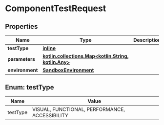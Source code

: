 
# ComponentTestRequest

## Properties
| Name | Type | Description | Notes |
| ------------ | ------------- | ------------- | ------------- |
| **testType** | [**inline**](#TestType) |  |  [optional] |
| **parameters** | [**kotlin.collections.Map&lt;kotlin.String, kotlin.Any&gt;**](kotlin.Any.md) |  |  [optional] |
| **environment** | [**SandboxEnvironment**](SandboxEnvironment.md) |  |  [optional] |


<a id="TestType"></a>
## Enum: testType
| Name | Value |
| ---- | ----- |
| testType | VISUAL, FUNCTIONAL, PERFORMANCE, ACCESSIBILITY |



